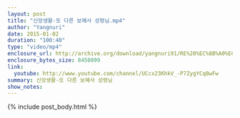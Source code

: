 ```yaml
---
layout: post
title: "신앙생활-또 다른 보혜사 성령님.mp4"
author: "Yangnuri"
date: 2015-01-02
duration: "100:40"
type: "video/mp4"
enclosure_url: http://archive.org/download/yangnuri91/RE%20%EC%8B%A0%EC%95%99%EC%83%9D%ED%99%9C-%EB%98%90%20%EB%8B%A4%EB%A5%B8%20%EB%B3%B4%ED%98%9C%EC%82%AC%20%EC%84%B1%EB%A0%B9%EB%8B%98%28%EC%9A%94.mp4
enclosure_bytes_size: 8450899
link:
  youtube: http://www.youtube.com/channel/UCcx23KhkV_-P7ZygYCq8wFw
summary: 신앙생활-또 다른 보혜사 성령님
show_notes:
---
```


{% include post_body.html %}
